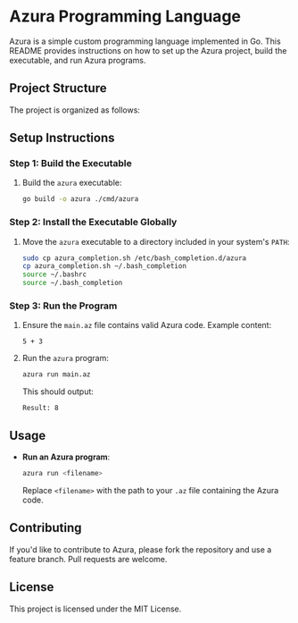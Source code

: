 # Azura Programming Language

Azura is a simple custom programming language implemented in Go. This README provides instructions on how to set up the Azura project, build the executable, and run Azura programs.

## Project Structure

The project is organized as follows:


## Setup Instructions

### Step 1: Build the Executable

1. Build the `azura` executable:

    ```sh
    go build -o azura ./cmd/azura
    ```

### Step 2: Install the Executable Globally

1. Move the `azura` executable to a directory included in your system's `PATH`:

    ```sh
	sudo cp azura_completion.sh /etc/bash_completion.d/azura
	cp azura_completion.sh ~/.bash_completion
    source ~/.bashrc
    source ~/.bash_completion
    ```



### Step 3: Run the Program

1. Ensure the `main.az` file contains valid Azura code. Example content:

    ```
    5 + 3
    ```

2. Run the `azura` program:

    ```sh
    azura run main.az
    ```

    This should output:

    ```
    Result: 8
    ```

## Usage

- **Run an Azura program**:

    ```sh
    azura run <filename>
    ```

    Replace `<filename>` with the path to your `.az` file containing the Azura code.

## Contributing

If you'd like to contribute to Azura, please fork the repository and use a feature branch. Pull requests are welcome.

## License

This project is licensed under the MIT License.


